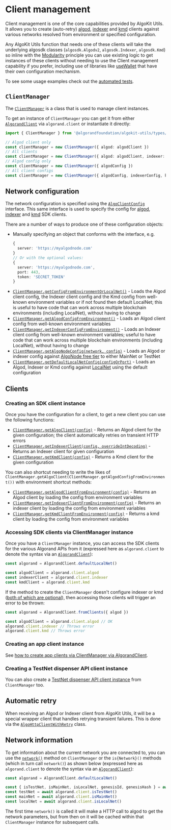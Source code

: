 # Client management

Client management is one of the core capabilities provided by AlgoKit Utils. It allows you to create (auto-retry) [algod](https://developer.algorand.org/docs/rest-apis/algod), [indexer](https://developer.algorand.org/docs/rest-apis/indexer) and [kmd](https://developer.algorand.org/docs/rest-apis/kmd) clients against various networks resolved from environment or specified configuration.

Any AlgoKit Utils function that needs one of these clients will take the underlying algosdk classes (`algosdk.Algodv2`, `algosdk.Indexer`, `algosdk.Kmd`) so inline with the [Modularity](../README.md#core-principles) principle you can use existing logic to get instances of these clients without needing to use the Client management capability if you prefer, including use of libraries like [useWallet](https://github.com/TxnLab/use-wallet) that have their own configuration mechanism.

To see some usage examples check out the [automated tests](../../src/types/client-manager.spec.ts).

## `ClientManager`

The [`ClientManager`](../code/classes/types_client_manager.ClientManager.md) is a class that is used to manage client instances.

To get an instance of `ClientManager` you can get it from either [`AlgorandClient`](./algorand-client.md) via `algorand.client` or instantiate it directly:

```typescript
import { ClientManager } from '@algorandfoundation/algokit-utils/types/client-manager'

// Algod client only
const clientManager = new ClientManager({ algod: algodClient })
// All clients
const clientManager = new ClientManager({ algod: algodClient, indexer: indexerClient, kmd: kmdClient })
// Algod config only
const clientManager = new ClientManager({ algodConfig })
// All client configs
const clientManager = new ClientManager({ algodConfig, indexerConfig, kmdConfig })
```

## Network configuration

The network configuration is specified using the [`AlgoClientConfig`](../code/interfaces/types_network_client.AlgoClientConfig.md) interface. This same interface is used to specify the config for [algod](https://algorand.github.io/js-algorand-sdk/classes/Algodv2.html), [indexer](https://algorand.github.io/js-algorand-sdk/classes/Indexer.html) and [kmd](https://algorand.github.io/js-algorand-sdk/classes/Kmd.html) SDK clients.

There are a number of ways to produce one of these configuration objects:

- Manually specifying an object that conforms with the interface, e.g.
  ```typescript
  {
    server: 'https://myalgodnode.com'
  }
  // Or with the optional values:
  {
    server: 'https://myalgodnode.com',
    port: 443,
    token: 'SECRET_TOKEN'
  }
  ```
- [`ClientManager.getConfigFromEnvironmentOrLocalNet()`](../code/classes/types_client_manager.ClientManager.md#getconfigfromenvironmentorlocalnet) - Loads the Algod client config, the Indexer client config and the Kmd config from well-known environment variables or if not found then default LocalNet; this is useful to have code that can work across multiple blockchain environments (including LocalNet), without having to change
- [`ClientManager.getAlgodConfigFromEnvironment()`](../code/classes/types_client_manager.ClientManager.md#getalgodconfigfromenvironment) - Loads an Algod client config from well-known environment variables
- [`ClientManager.getIndexerConfigFromEnvironment()`](../code/classes/types_client_manager.ClientManager.md#getindexerconfigfromenvironment) - Loads an Indexer client config from well-known environment variables; useful to have code that can work across multiple blockchain environments (including LocalNet), without having to change
- [`ClientManager.getAlgoNodeConfig(network, config)`](../code/classes/types_client_manager.ClientManager.md#getalgonodeconfig) - Loads an Algod or indexer config against [AlgoNode free tier](https://nodely.io/docs/free/start) to either MainNet or TestNet
- [`ClientManager.getDefaultLocalNetConfig(configOrPort)`](../code/classes/types_client_manager.ClientManager.md#getdefaultlocalnetconfig) - Loads an Algod, Indexer or Kmd config against [LocalNet](https://github.com/algorandfoundation/algokit-cli/blob/main/docs/features/localnet.md) using the default configuration

## Clients

### Creating an SDK client instance

Once you have the configuration for a client, to get a new client you can use the following functions:

- [`ClientManager.getAlgoClient(config)`](../code/classes/types_client_manager.ClientManager.md#getalgoclient) - Returns an Algod client for the given configuration; the client automatically retries on transient HTTP errors
- [`ClientManager.getIndexerClient(config, overrideIntDecoding)`](../code/classes/types_client_manager.ClientManager.md#getindexerclient) - Returns an Indexer client for given configuration
- [`ClientManager.getKmdClient(config)`](../code/classes/types_client_manager.ClientManager.md#getkmdclient) - Returns a Kmd client for the given configuration

You can also shortcut needing to write the likes of `ClientManager.getAlgoClient(ClientManager.getAlgodConfigFromEnvironment())` with environment shortcut methods:

- [`ClientManager.getAlgodClientFromEnvironment(config)`](../code/classes/types_client_manager.ClientManager.md#getalgodclientfromenvironment) - Returns an Algod client by loading the config from environment variables
- [`ClientManager.getIndexerClientFromEnvironment(config)`](../code/classes/types_client_manager.ClientManager.md#getindexerclientfromenvironment) - Returns an indexer client by loading the config from environment variables
- [`ClientManager.getKmdClientFromEnvironment(config)`](../code/classes/types_client_manager.ClientManager.md#getkmdclientfromenvironment) - Returns a kmd client by loading the config from environment variables

### Accessing SDK clients via ClientManager instance

Once you have a `ClientManager` instance, you can access the SDK clients for the various Algorand APIs from it (expressed here as `algorand.client` to denote the syntax via an [`AlgorandClient`](./algorand-client.md)):

```typescript
const algorand = AlgorandClient.defaultLocalNet()

const algodClient = algorand.client.algod
const indexerClient = algorand.client.indexer
const kmdClient = algorand.client.kmd
```

If the method to create the `ClientManager` doesn't configure indexer or kmd ([both of which are optional](#client-management)), then accessing those clients will trigger an error to be thrown:

```typescript
const algorand = AlgorandClient.fromClients({ algod })

const algodClient = algorand.client.algod // OK
algorand.client.indexer // Throws error
algorand.client.kmd // Throws error
```

### Creating an app client instance

See [how to create app clients via ClientManager via AlgorandClient](./app-client.md#via-algorandclient).

### Creating a TestNet dispenser API client instance

You can also create a [TestNet dispenser API client instance](./dispenser-client.md#creating-a-dispenser-client) from `ClientManager` too.

## Automatic retry

When receiving an Algod or Indexer client from AlgoKit Utils, it will be a special wrapper client that handles retrying transient failures. This is done via the [`AlgoHttpClientWithRetry`](../code/classes/types_algo_http_client_with_retry.AlgoHttpClientWithRetry.md) class.

## Network information

To get information about the current network you are connected to, you can use the [`network()`](../code/classes/types_client_manager.ClientManager.md#network) method on `ClientManager` or the `is{Network}()` methods (which in turn call `network()`) as shown below (expressed here as `algorand.client` to denote the syntax via an [`AlgorandClient`](./algorand-client.md)):

```typescript
const algorand = AlgorandClient.defaultLocalNet()

const { isTestNet, isMainNet, isLocalNet, genesisId, genesisHash } = await algorand.client.network()
const testNet = await algorand.client.isTestNet()
const mainNet = await algorand.client.isMainNet()
const localNet = await algorand.client.isLocalNet()
```

The first time `network()` is called it will make a HTTP call to algod to get the network parameters, but from then on it will be cached within that `ClientManager` instance for subsequent calls.
